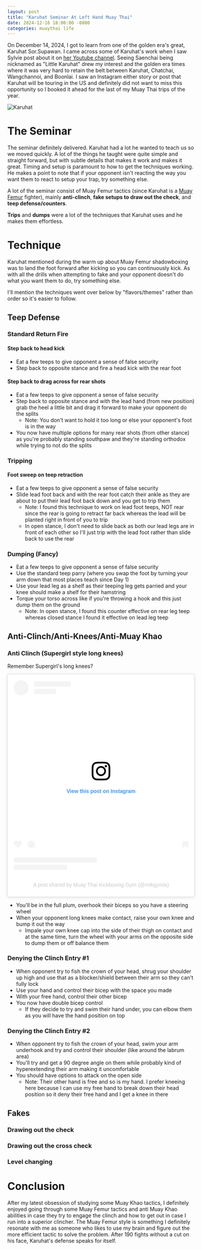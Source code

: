 ```yaml
---
layout: post
title: "Karuhat Seminar At Left Hand Muay Thai"
date: 2024-12-16 18:00:00 -0800
categories: muaythai life
---
```

On December 14, 2024, I got to learn from one of the golden era's great, Karuhat Sor.Supawan. I came across some of Karuhat's work when I saw Sylvie post about it on [her Youtube channel](https://www.youtube.com/@8limbsUs). Seeing Saenchai being nicknamed as "Little Karuhat" drew my interest and the golden era times where it was very hard to retain the belt between Karuhat, Chatchai, Wangchannoi, and Boonlai. I saw an Instagram either story or post that Karuhat will be touring in the US and definitely did not want to miss this opportunity so I booked it ahead for the last of my Muay Thai trips of the year.

![Karuhat](/assets/2024-12-16/karuhat.jpg)

# The Seminar

The seminar definitely delivered. Karuhat had a lot he wanted to teach us so we moved quickly. A lot of the things he taught were quite simple and straight forward, but with subtle details that makes it work and makes it great. Timing and setup is paramount to how to get the techniques working. He makes a point to note that if your opponent isn't reacting the way you want them to react to setup your trap, try something else.

A lot of the seminar consist of Muay Femur tactics (since Karuhat is a [Muay Femur](https://muaythai.com/muay-femur/) fighter), mainly **anti-clinch**, **fake setups to draw out the check**, and **teep defense/counters**.

**Trips** and **dumps** were a lot of the techniques that Karuhat uses and he makes them effortless.

# Technique

Karuhat mentioned during the warm up about Muay Femur shadowboxing was to land the foot forward after kicking so you can continuously kick. As with all the drills when attempting to fake and your opponent doesn't do what you want them to do, try something else.

I'll mention the techniques went over below by "flavors/themes" rather than order so it's easier to follow.

## Teep Defense

### Standard Return Fire

#### Step back to head kick
* Eat a few teeps to give opponent a sense of false security
* Step back to opposite stance and fire a head kick with the rear foot

#### Step back to drag across for rear shots
* Eat a few teeps to give opponent a sense of false security
* Step back to opposite stance and with the lead hand (from new position) grab the heel a little bit and drag it forward to make your opponent do the splits
    * Note: You don't want to hold it too long or else your opponent's foot is in the way
* You now have multiple options for many rear shots (from other stance) as you're probably standing southpaw and they're standing orthodox while trying to not do the splits

### Tripping

#### Foot sweep on teep retraction
* Eat a few teeps to give opponent a sense of false security
* Slide lead foot back and with the rear foot catch their ankle as they are about to put their lead foot back down and you get to trip them
    * Note: I found this technique to work on lead foot teeps, NOT rear since the rear is going to retract far back whereas the lead will be planted right in front of you to trip
    * In open stance, I don't need to slide back as both our lead legs are in front of each other so I'll just trip with the lead foot rather than slide back to use the rear

### Dumping (Fancy)

* Eat a few teeps to give opponent a sense of false security
* Use the standard teep parry (where you swap the foot by turning your arm down that most places teach since Day 1)
* Use your lead leg as a shelf as their teeping leg gets parried and your knee should make a shelf for their hamstring
* Torque your torso across like if you're throwing a hook and this just dump them on the ground
    * Note: In open stance, I found this counter effective on rear leg teep whereas closed stance I found it effective on lead leg teep

## Anti-Clinch/Anti-Knees/Anti-Muay Khao

### Anti Clinch (Supergirl style long knees)

Remember Supergirl's long knees?

<blockquote class="instagram-media" data-instgrm-captioned data-instgrm-permalink="https://www.instagram.com/reel/DCfQuzJyv-D/?utm_source=ig_embed&amp;utm_campaign=loading" data-instgrm-version="14" style=" background:#FFF; border:0; border-radius:3px; box-shadow:0 0 1px 0 rgba(0,0,0,0.5),0 1px 10px 0 rgba(0,0,0,0.15); margin: 1px; max-width:540px; min-width:326px; padding:0; width:99.375%; width:-webkit-calc(100% - 2px); width:calc(100% - 2px);"><div style="padding:16px;"> <a href="https://www.instagram.com/reel/DCfQuzJyv-D/?utm_source=ig_embed&amp;utm_campaign=loading" style=" background:#FFFFFF; line-height:0; padding:0 0; text-align:center; text-decoration:none; width:100%;" target="_blank"> <div style=" display: flex; flex-direction: row; align-items: center;"> <div style="background-color: #F4F4F4; border-radius: 50%; flex-grow: 0; height: 40px; margin-right: 14px; width: 40px;"></div> <div style="display: flex; flex-direction: column; flex-grow: 1; justify-content: center;"> <div style=" background-color: #F4F4F4; border-radius: 4px; flex-grow: 0; height: 14px; margin-bottom: 6px; width: 100px;"></div> <div style=" background-color: #F4F4F4; border-radius: 4px; flex-grow: 0; height: 14px; width: 60px;"></div></div></div><div style="padding: 19% 0;"></div> <div style="display:block; height:50px; margin:0 auto 12px; width:50px;"><svg width="50px" height="50px" viewBox="0 0 60 60" version="1.1" xmlns="https://www.w3.org/2000/svg" xmlns:xlink="https://www.w3.org/1999/xlink"><g stroke="none" stroke-width="1" fill="none" fill-rule="evenodd"><g transform="translate(-511.000000, -20.000000)" fill="#000000"><g><path d="M556.869,30.41 C554.814,30.41 553.148,32.076 553.148,34.131 C553.148,36.186 554.814,37.852 556.869,37.852 C558.924,37.852 560.59,36.186 560.59,34.131 C560.59,32.076 558.924,30.41 556.869,30.41 M541,60.657 C535.114,60.657 530.342,55.887 530.342,50 C530.342,44.114 535.114,39.342 541,39.342 C546.887,39.342 551.658,44.114 551.658,50 C551.658,55.887 546.887,60.657 541,60.657 M541,33.886 C532.1,33.886 524.886,41.1 524.886,50 C524.886,58.899 532.1,66.113 541,66.113 C549.9,66.113 557.115,58.899 557.115,50 C557.115,41.1 549.9,33.886 541,33.886 M565.378,62.101 C565.244,65.022 564.756,66.606 564.346,67.663 C563.803,69.06 563.154,70.057 562.106,71.106 C561.058,72.155 560.06,72.803 558.662,73.347 C557.607,73.757 556.021,74.244 553.102,74.378 C549.944,74.521 548.997,74.552 541,74.552 C533.003,74.552 532.056,74.521 528.898,74.378 C525.979,74.244 524.393,73.757 523.338,73.347 C521.94,72.803 520.942,72.155 519.894,71.106 C518.846,70.057 518.197,69.06 517.654,67.663 C517.244,66.606 516.755,65.022 516.623,62.101 C516.479,58.943 516.448,57.996 516.448,50 C516.448,42.003 516.479,41.056 516.623,37.899 C516.755,34.978 517.244,33.391 517.654,32.338 C518.197,30.938 518.846,29.942 519.894,28.894 C520.942,27.846 521.94,27.196 523.338,26.654 C524.393,26.244 525.979,25.756 528.898,25.623 C532.057,25.479 533.004,25.448 541,25.448 C548.997,25.448 549.943,25.479 553.102,25.623 C556.021,25.756 557.607,26.244 558.662,26.654 C560.06,27.196 561.058,27.846 562.106,28.894 C563.154,29.942 563.803,30.938 564.346,32.338 C564.756,33.391 565.244,34.978 565.378,37.899 C565.522,41.056 565.552,42.003 565.552,50 C565.552,57.996 565.522,58.943 565.378,62.101 M570.82,37.631 C570.674,34.438 570.167,32.258 569.425,30.349 C568.659,28.377 567.633,26.702 565.965,25.035 C564.297,23.368 562.623,22.342 560.652,21.575 C558.743,20.834 556.562,20.326 553.369,20.18 C550.169,20.033 549.148,20 541,20 C532.853,20 531.831,20.033 528.631,20.18 C525.438,20.326 523.257,20.834 521.349,21.575 C519.376,22.342 517.703,23.368 516.035,25.035 C514.368,26.702 513.342,28.377 512.574,30.349 C511.834,32.258 511.326,34.438 511.181,37.631 C511.035,40.831 511,41.851 511,50 C511,58.147 511.035,59.17 511.181,62.369 C511.326,65.562 511.834,67.743 512.574,69.651 C513.342,71.625 514.368,73.296 516.035,74.965 C517.703,76.634 519.376,77.658 521.349,78.425 C523.257,79.167 525.438,79.673 528.631,79.82 C531.831,79.965 532.853,80.001 541,80.001 C549.148,80.001 550.169,79.965 553.369,79.82 C556.562,79.673 558.743,79.167 560.652,78.425 C562.623,77.658 564.297,76.634 565.965,74.965 C567.633,73.296 568.659,71.625 569.425,69.651 C570.167,67.743 570.674,65.562 570.82,62.369 C570.966,59.17 571,58.147 571,50 C571,41.851 570.966,40.831 570.82,37.631"></path></g></g></g></svg></div><div style="padding-top: 8px;"> <div style=" color:#3897f0; font-family:Arial,sans-serif; font-size:14px; font-style:normal; font-weight:550; line-height:18px;">View this post on Instagram</div></div><div style="padding: 12.5% 0;"></div> <div style="display: flex; flex-direction: row; margin-bottom: 14px; align-items: center;"><div> <div style="background-color: #F4F4F4; border-radius: 50%; height: 12.5px; width: 12.5px; transform: translateX(0px) translateY(7px);"></div> <div style="background-color: #F4F4F4; height: 12.5px; transform: rotate(-45deg) translateX(3px) translateY(1px); width: 12.5px; flex-grow: 0; margin-right: 14px; margin-left: 2px;"></div> <div style="background-color: #F4F4F4; border-radius: 50%; height: 12.5px; width: 12.5px; transform: translateX(9px) translateY(-18px);"></div></div><div style="margin-left: 8px;"> <div style=" background-color: #F4F4F4; border-radius: 50%; flex-grow: 0; height: 20px; width: 20px;"></div> <div style=" width: 0; height: 0; border-top: 2px solid transparent; border-left: 6px solid #f4f4f4; border-bottom: 2px solid transparent; transform: translateX(16px) translateY(-4px) rotate(30deg)"></div></div><div style="margin-left: auto;"> <div style=" width: 0px; border-top: 8px solid #F4F4F4; border-right: 8px solid transparent; transform: translateY(16px);"></div> <div style=" background-color: #F4F4F4; flex-grow: 0; height: 12px; width: 16px; transform: translateY(-4px);"></div> <div style=" width: 0; height: 0; border-top: 8px solid #F4F4F4; border-left: 8px solid transparent; transform: translateY(-4px) translateX(8px);"></div></div></div> <div style="display: flex; flex-direction: column; flex-grow: 1; justify-content: center; margin-bottom: 24px;"> <div style=" background-color: #F4F4F4; border-radius: 4px; flex-grow: 0; height: 14px; margin-bottom: 6px; width: 224px;"></div> <div style=" background-color: #F4F4F4; border-radius: 4px; flex-grow: 0; height: 14px; width: 144px;"></div></div></a><p style=" color:#c9c8cd; font-family:Arial,sans-serif; font-size:14px; line-height:17px; margin-bottom:0; margin-top:8px; overflow:hidden; padding:8px 0 7px; text-align:center; text-overflow:ellipsis; white-space:nowrap;"><a href="https://www.instagram.com/reel/DCfQuzJyv-D/?utm_source=ig_embed&amp;utm_campaign=loading" style=" color:#c9c8cd; font-family:Arial,sans-serif; font-size:14px; font-style:normal; font-weight:normal; line-height:17px; text-decoration:none;" target="_blank">A post shared by Muay Thai Kickboxing Gym (@mtkgymla)</a></p></div></blockquote>
<script async src="//www.instagram.com/embed.js"></script>

* You'll be in the full plum, overhook their biceps so you have a steering wheel
* When your opponent long knees make contact, raise your own knee and bump it out the way
    * Impale your own knee cap into the side of their thigh on contact and at the same time, turn the wheel with your arms on the opposite side to dump them or off balance them

### Denying the Clinch Entry #1

* When opponent try to fish the crown of your head, shrug your shoulder up high and use that as a blocker/shield between their arm so they can't fully lock
* Use your hand and control their bicep with the space you made
* With your free hand, control their other bicep
* You now have double bicep control
    * If they decide to try and swim their hand under, you can elbow them as you will have the hand position on top

### Denying the Clinch Entry #2
* When opponent try to fish the crown of your head, swim your arm underhook and try and control their shoulder (like around the labrum area)
* You'll try and get a 90 degree angle on them while probably kind of hyperextending their arm making it uncomfortable
* You should have options to attack on the open side
    * Note: Their other hand is free and so is my hand. I prefer kneeing here because I can use my free hand to break down their head position so it deny their free hand and I get a knee in there

## Fakes

### Drawing out the check

### Drawing out the cross check

### Level changing

# Conclusion

After my latest obsession of studying some Muay Khao tactics, I definitely enjoyed going through some Muay Femur tactics and anti Muay Khao abilities in case they try to engage the clinch and how to get out in case I run into a superior clincher. The Muay Femur style is something I definitely resonate with me as someone who likes to use my brain and figure out the more efficient tactic to solve the problem. After 190 fights without a cut on his face, Karuhat's defense speaks for itself.
